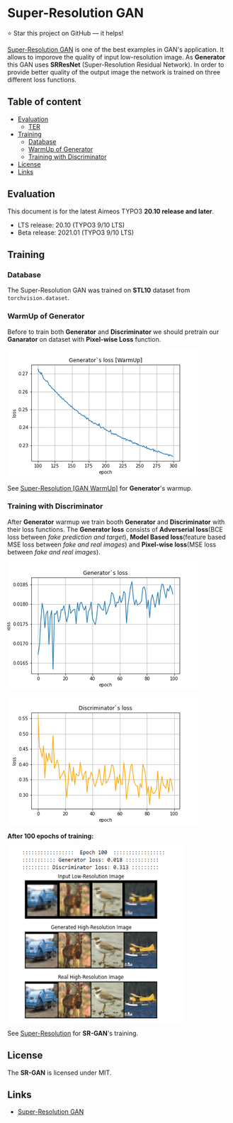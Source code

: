 Super-Resolution GAN
======================

:star: Star this project on GitHub — it helps!

[Super-Resolution GAN](https://arxiv.org/abs/1609.04802) is one of the best examples in GAN's application. It allows
to imporove the quality of input low-resolution image. As **Generator** this GAN uses
**SRResNet** (Super-Resolution Residual Network). In order to provide better quality of
the output image the network is trained on three different loss functions.


## Table of content

- [Evaluation](#eval)
    - [TER](#typo3-extension-repository)
- [Training](#train)
    - [Database](#database)
    - [WarmUp of Generator](#warmup)
    - [Training with Discriminator](#train)
- [License](#license)
- [Links](#links)

## Evaluation

This document is for the latest Aimeos TYPO3 **20.10 release and later**.

- LTS release: 20.10 (TYPO3 9/10 LTS)
- Beta release: 2021.01 (TYPO3 9/10 LTS)

## Training

### Database

The Super-Resolution GAN was trained on **STL10** dataset from `torchvision.dataset`.

### WarmUp of Generator

Before to train both **Generator** and **Discriminator** we should pretrain our **Ganarator** on
dataset with **Pixel-wise Loss** function.

![](images/g_loss_warmup.png)

See [Super-Resolution [GAN WarmUp]](https://github.com/akanametov/SuperResolution/blob/main/demo/SuperResolution%5BGeneratorWarmUp%5D.ipynb) for **Generator**'s warmup.

### Training with Discriminator

After **Generator** warmup we train booth **Generator** and **Discriminator** with their loss functions.
The **Generator loss** consists of **Adverserial loss**(BCE loss between *fake prediction and target*),
**Model Based loss**(feature based MSE loss between *fake and real images*) and **Pixel-wise loss**(MSE loss between *fake and real images*).

![Generator loss](images/g_loss.png)

![Discriminator loss](images/d_loss.png)

**After 100 epochs of training:**

<a>
    <img src="images/train.png" align="center" height="400px" width="400px"/>
</a>


See [Super-Resolution](https://github.com/akanametov/SuperResolution/blob/main/demo/SuperResolution.ipynb) for **SR-GAN**'s training.

## License

The **SR-GAN** is licensed under MIT.

## Links

* [Super-Resolution GAN](https://arxiv.org/abs/1609.04802)
